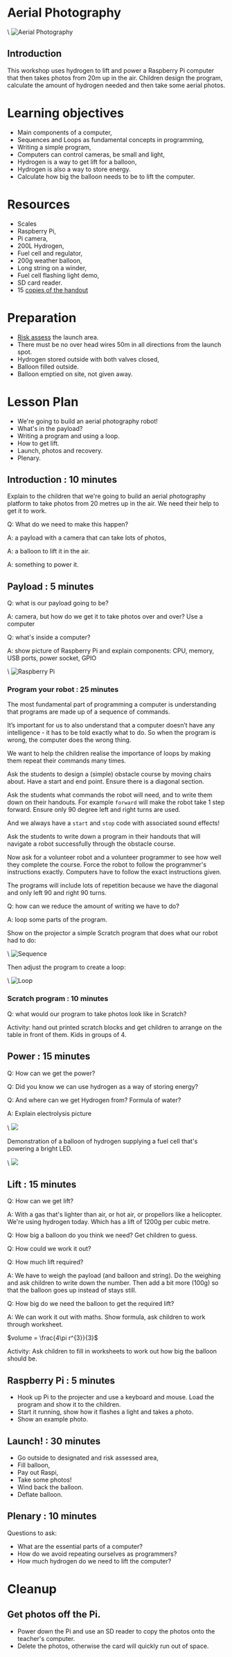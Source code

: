 # Aerial Photography

\ ![Aerial Photography](aerialphoto.jpg)

## Introduction

This workshop uses hydrogen to lift and power a Raspberry Pi computer that then takes photos from 20m up in the air. 
Children design the program, calculate the amount of hydrogen needed and then take some aerial photos.

# Learning objectives

* Main components of a computer,
* Sequences and Loops as fundamental concepts in programming,
* Writing a simple program,
* Computers can control cameras, be small and light,
* Hydrogen is a way to get lift for a balloon,
* Hydrogen is also a way to store energy.
* Calculate how big the balloon needs to be to lift the computer.

# Resources

* Scales
* Raspberry Pi,
* Pi camera,
* 200L Hydrogen,
* Fuel cell and regulator,
* 200g weather balloon,
* Long string on a winder,
* Fuel cell flashing light demo,
* SD card reader.
* 15 [copies of the handout](aerial-handout.html)

# Preparation

* [Risk assess](riskassess.pdf) the launch area. 
* There must be no over head wires 50m in all directions from the launch spot.
* Hydrogen stored outside with both valves closed,
* Balloon filled outside.
* Balloon emptied on site, not given away.

# Lesson Plan

* We're going to build an aerial photography robot!
* What's in the payload?
* Writing a program and using a loop.
* How to get lift. 
* Launch, photos and recovery.
* Plenary.

## Introduction : 10 minutes

Explain to the children that we're going to build an aerial photography platform to take photos from 20 metres up in the air. We need their help to get it to work.

Q: What do we need to make this happen?

A: a payload with a camera that can take lots of photos,

A: a balloon to lift it in the air.

A: something to power it.

## Payload : 5 minutes

Q: what is our payload going to be?

A: camera, but how do we get it to take photos over and over? Use a computer

Q: what's inside a computer?

A: show picture of Raspberry Pi and explain components: CPU, memory, USB ports, power socket, GPIO

\ ![Raspberry Pi](raspi-3d.jpg)

### Program your robot : 25 minutes

The most fundamental part of programming a computer is understanding that programs are made up of a sequence of commands.

It’s important for us to also understand that a computer doesn’t have any intelligence - it has to be told exactly what to do. So when the program is wrong, the computer does the wrong thing.

We want to help the children realise the importance of loops by making them repeat their commands many times.

Ask the students to design a (simple) obstacle course by moving chairs about. Have a start and end point. Ensure there is a diagonal section.

Ask the students what commands the robot will need, and to write them down on their handouts. For example `forward` will make the robot take 1 step forward. Ensure only 90 degree left and right turns are used.

And we always have a `start` and `stop` code with associated sound effects!

Ask the students to write down a program in their handouts that will navigate a robot successfully through the obstacle course.

Now ask for a volunteer robot and a volunteer programmer to see how well they complete the course. Force the robot to follow the programmer's instructions exactly. Computers have to follow the exact instructions given.

The programs will include lots of repetition because we have the diagonal and only left 90 and right 90 turns. 

Q: how can we reduce the amount of writing we have to do?

A: loop some parts of the program.

Show on the projector a simple Scratch program that does what our robot had to do:

\ ![Sequence](scratch_steps.png)

Then adjust the program to create a loop:

\ ![Loop](scratch_loop.png)

### Scratch program : 10 minutes

Q: what would our program to take photos look like in Scratch?

Activity: hand out printed scratch blocks and get children to arrange on the table in front of them. Kids in groups of 4.

## Power : 15 minutes

Q: How can we get the power?

Q: Did you know we can use hydrogen as a way of storing energy?

Q: And where can we get Hydrogen from? Formula of water?

A: Explain electrolysis picture

\ ![](electrolysis.jpg)

Demonstration of a balloon of hydrogen supplying a fuel cell that's powering a bright LED.

\ ![](fuelcell.jpg)

## Lift : 15 minutes

Q: How can we get lift?

A: With a gas that's lighter than air, or hot air, or propellors like a helicopter. We're using hydrogen today. Which has a lift of 1200g per cubic metre.

Q: How big a balloon do you think we need? Get children to guess. 

Q: How could we work it out?

Q: How much lift required?

A: We have to weigh the payload (and balloon and string). Do the weighing and ask children to write down the number. Then add a bit more (100g) so that the balloon goes up instead of stays still.

Q: How big do we need the balloon to get the required lift?

A: We can work it out with maths. Show formula, ask children to work through worksheet.

$volume = \frac{4\pi r^{3}}{3}$

Activity: Ask children to fill in worksheets to work out how big the balloon should be.

## Raspberry Pi : 5 minutes

* Hook up Pi to the projecter and use a keyboard and mouse. Load the program and show it to the children.
* Start it running, show how it flashes a light and takes a photo.
* Show an example photo.

## Launch! : 30 minutes

* Go outside to designated and risk assessed area,
* Fill balloon,
* Pay out Raspi,
* Take some photos!
* Wind back the balloon.
* Deflate balloon.

## Plenary : 10 minutes

Questions to ask:

* What are the essential parts of a computer?
* How do we avoid repeating ourselves as programmers?
* How much hydrogen do we need to lift the computer?

# Cleanup

## Get photos off the Pi.

* Power down the Pi and use an SD reader to copy the photos onto the teacher's computer.
* Delete the photos, otherwise the card will quickly run out of space.

